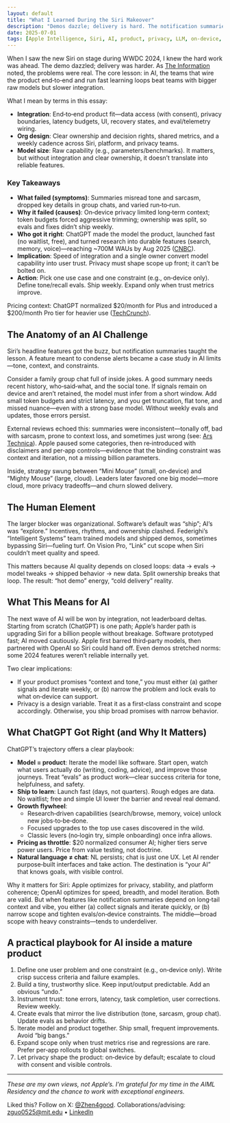 ```yaml
---
layout: default
title: "What I Learned During the Siri Makeover"
description: "Demos dazzle; delivery is hard. The notification summaries canary shows why integration, org alignment, and privacy constraints decide who wins."
date: 2025-07-01
tags: [Apple Intelligence, Siri, AI, product, privacy, LLM, on-device, ChatGPT, OpenAI, growth]
---
```


When I saw the new Siri on stage during WWDC 2024, I knew the hard work was ahead. The demo dazzled; delivery was harder. As [The Information](https://www.theinformation.com/articles/apple-fumbled-siris-ai-makeover) noted, the problems were real. The core lesson: in AI, the teams that wire the product end‑to‑end and run fast learning loops beat teams with bigger raw models but slower integration.

What I mean by terms in this essay:

- **Integration**: End‑to‑end product fit—data access (with consent), privacy boundaries, latency budgets, UI, recovery states, and eval/telemetry wiring.
- **Org design**: Clear ownership and decision rights, shared metrics, and a weekly cadence across Siri, platform, and privacy teams.
- **Model size**: Raw capability (e.g., parameters/benchmarks). It matters, but without integration and clear ownership, it doesn’t translate into reliable features.

### Key Takeaways

- **What failed (symptoms)**: Summaries misread tone and sarcasm, dropped key details in group chats, and varied run‑to‑run.
- **Why it failed (causes)**: On‑device privacy limited long‑term context; token budgets forced aggressive trimming; ownership was split, so evals and fixes didn’t ship weekly.
- **Who got it right**: ChatGPT made the model the product, launched fast (no waitlist, free), and turned research into durable features (search, memory, voice)—reaching ~700M WAUs by Aug 2025 ([CNBC](https://www.cnbc.com/2025/08/04/openai-chatgpt-700-million-users.html)).
- **Implication**: Speed of integration and a single owner convert model capability into user trust. Privacy must shape scope up front; it can’t be bolted on.
- **Action**: Pick one use case and one constraint (e.g., on‑device only). Define tone/recall evals. Ship weekly. Expand only when trust metrics improve.

Pricing context: ChatGPT normalized $20/month for Plus and introduced a $200/month Pro tier for heavier use ([TechCrunch](https://techcrunch.com/2025/02/25/how-much-does-chatgpt-cost-everything-you-need-to-know-about-openais-pricing-plans/)).

## The Anatomy of an AI Challenge

Siri’s headline features got the buzz, but notification summaries taught the lesson. A feature meant to condense alerts became a case study in AI limits—tone, context, and constraints.

Consider a family group chat full of inside jokes. A good summary needs recent history, who‑said‑what, and the social tone. If signals remain on device and aren’t retained, the model must infer from a short window. Add small token budgets and strict latency, and you get truncation, flat tone, and missed nuance—even with a strong base model. Without weekly evals and updates, those errors persist.

External reviews echoed this: summaries were inconsistent—tonally off, bad with sarcasm, prone to context loss, and sometimes just wrong (see: [Ars Technica](https://arstechnica.com/apple/2024/11/apple-intelligence-notification-summaries-are-honestly-pretty-bad/)). Apple paused some categories, then re‑introduced with disclaimers and per‑app controls—evidence that the binding constraint was context and iteration, not a missing billion parameters.

Inside, strategy swung between “Mini Mouse” (small, on‑device) and “Mighty Mouse” (large, cloud). Leaders later favored one big model—more cloud, more privacy tradeoffs—and churn slowed delivery.

## The Human Element

The larger blocker was organizational. Software’s default was “ship”; AI’s was “explore.” Incentives, rhythms, and ownership clashed. Federighi’s “Intelligent Systems” team trained models and shipped demos, sometimes bypassing Siri—fueling turf. On Vision Pro, “Link” cut scope when Siri couldn’t meet quality and speed.

This matters because AI quality depends on closed loops: data → evals → model tweaks → shipped behavior → new data. Split ownership breaks that loop. The result: “hot demo” energy, “cold delivery” reality.

## What This Means for AI

The next wave of AI will be won by integration, not leaderboard deltas. Starting from scratch (ChatGPT) is one path; Apple’s harder path is upgrading Siri for a billion people without breakage. Software prototyped fast; AI moved cautiously. Apple first barred third‑party models, then partnered with OpenAI so Siri could hand off. Even demos stretched norms: some 2024 features weren’t reliable internally yet.

Two clear implications:

- If your product promises “context and tone,” you must either (a) gather signals and iterate weekly, or (b) narrow the problem and lock evals to what on‑device can support.
- Privacy is a design variable. Treat it as a first‑class constraint and scope accordingly. Otherwise, you ship broad promises with narrow behavior.

## What ChatGPT Got Right (and Why It Matters)

ChatGPT’s trajectory offers a clear playbook:

- **Model = product**: Iterate the model like software. Start open, watch what users actually do (writing, coding, advice), and improve those journeys. Treat “evals” as product work—clear success criteria for tone, helpfulness, and safety.
- **Ship to learn**: Launch fast (days, not quarters). Rough edges are data. No waitlist; free and simple UI lower the barrier and reveal real demand.
- **Growth flywheel**:
  - Research‑driven capabilities (search/browse, memory, voice) unlock new jobs‑to‑be‑done.
  - Focused upgrades to the top use cases discovered in the wild.
  - Classic levers (no‑login try, simple onboarding) once infra allows.
- **Pricing as throttle**: $20 normalized consumer AI; higher tiers serve power users. Price from value testing, not doctrine.
- **Natural language ≠ chat**: NL persists; chat is just one UX. Let AI render purpose‑built interfaces and take action. The destination is “your AI” that knows goals, with visible control.

Why it matters for Siri: Apple optimizes for privacy, stability, and platform coherence; OpenAI optimizes for speed, breadth, and model iteration. Both are valid. But when features like notification summaries depend on long‑tail context and vibe, you either (a) collect signals and iterate quickly, or (b) narrow scope and tighten evals/on‑device constraints. The middle—broad scope with heavy constraints—tends to underdeliver.

## A practical playbook for AI inside a mature product

1) Define one user problem and one constraint (e.g., on‑device only). Write crisp success criteria and failure examples.
2) Build a tiny, trustworthy slice. Keep input/output predictable. Add an obvious “undo.”
3) Instrument trust: tone errors, latency, task completion, user corrections. Review weekly.
4) Create evals that mirror the live distribution (tone, sarcasm, group chat). Update evals as behavior drifts.
5) Iterate model and product together. Ship small, frequent improvements. Avoid “big bangs.”
6) Expand scope only when trust metrics rise and regressions are rare. Prefer per‑app rollouts to global switches.
7) Let privacy shape the product: on‑device by default; escalate to cloud with consent and visible controls.

---

*These are my own views, not Apple’s. I’m grateful for my time in the AIML Residency and the chance to work with exceptional engineers.*

Liked this? Follow on X: [@Zhen4good](https://x.com/Zhen4good). Collaborations/advising: [zguo0525@mit.edu](mailto:zguo0525@mit.edu) • [LinkedIn](https://www.linkedin.com/in/gavin-guo-b764b6b4/)
